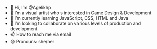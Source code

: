 - 👋 Hi, I’m @Agelikhp
- 👀 I’m a visual artist who s interested in Game Design & Development
- 🌱 I’m currently learning JavaScript, CSS, HTML and Java
- 💞️ I’m looking to collaborate on various levels of production and development.
- 📫 How to reach me via email
- 😄 Pronouns: she/her

<!---
Agelikhp/Agelikhp is a ✨ special ✨ repository because its `README.md` (this file) appears on your GitHub profile.
You can click the Preview link to take a look at your changes.
--->
